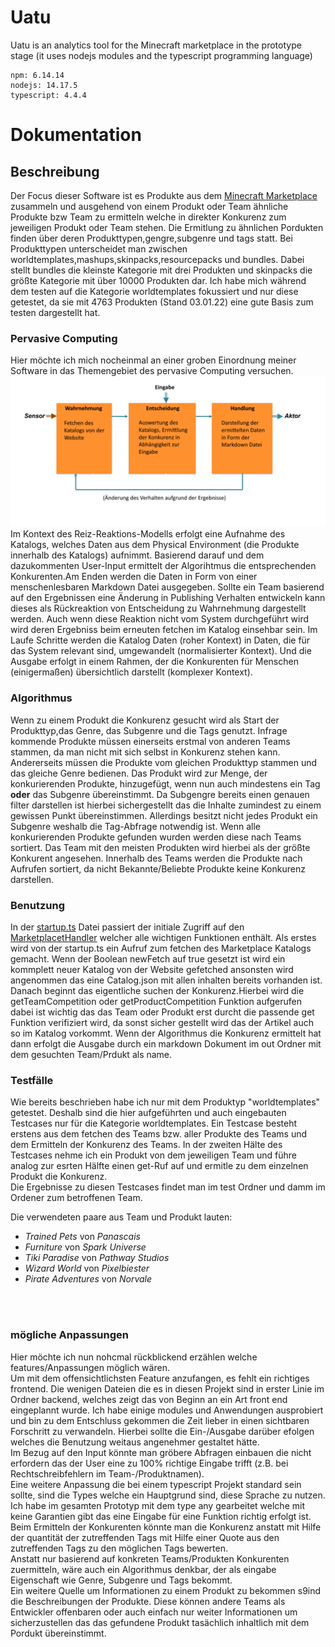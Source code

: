 # Uatu

Uatu is an analytics tool for the Minecraft marketplace in the prototype stage (it uses nodejs modules and the typescript programming language)

```
npm: 6.14.14
nodejs: 14.17.5
typescript: 4.4.4
```

# **Dokumentation**

## **Beschreibung**

Der Focus dieser Software ist es Produkte aus dem [Minecraft Marketplace](https://www.minecraft.net/en-us/catalog) zusammeln und ausgehend von einem Produkt oder Team ähnliche Produkte bzw Team zu ermitteln welche in direkter Konkurenz zum jeweiligen Produkt oder Team stehen. Die Ermitlung zu ähnlichen Pordukten finden über deren Produkttypen,gengre,subgenre und tags statt. Bei Produkttypen unterscheidet man zwischen worldtemplates,mashups,skinpacks,resourcepacks und bundles. Dabei stellt bundles die kleinste Kategorie mit drei Produkten und skinpacks die größte Kategorie mit über 10000 Produkten dar. Ich habe mich während dem testen auf die Kategorie worldtemplates fokussiert und nur diese getestet, da sie mit 4763 Produkten (Stand 03.01.22) eine gute Basis zum testen dargestellt hat.

### **Pervasive Computing**
Hier möchte ich mich nocheinmal an einer groben Einordnung meiner Software in das Themengebiet des pervasive Computing versuchen.<br>
![Alt text](https://raw.githubusercontent.com/akokay/Uatu/main/img/modell.png?token=GHSAT0AAAAAABRXADDV2H3WHX2FBST3KV7GYQP4CHQ "modell")<br>
Im Kontext des Reiz-Reaktions-Modells erfolgt eine Aufnahme des Katalogs, welches Daten aus dem Physical Environment (die Produkte innerhalb des Katalogs) aufnimmt. Basierend darauf und dem dazukommenten User-Input ermittelt der Algorihtmus die entsprechenden Konkurenten.Am Enden werden die Daten in Form von einer menschenlesbaren Markdown Datei ausgegeben. Sollte ein Team basierend auf den Ergebnissen eine Änderung in Publishing Verhalten entwickeln kann dieses als Rückreaktion von Entscheidung zu Wahrnehmung dargestellt werden. Auch wenn diese Reaktion nicht vom System durchgeführt wird wird deren Ergebniss beim erneuten fetchen im Katalog einsehbar sein. Im Laufe Schritte werden die Katalog Daten (roher Kontext) in Daten, die für das System relevant sind, umgewandelt (normalisierter Kontext). Und die Ausgabe erfolgt in einem Rahmen, der die Konkurenten für Menschen (einigermaßen) übersichtlich darstellt (komplexer Kontext).

### **Algorithmus**
Wenn zu einem Produkt die Konkurenz gesucht wird als Start der Produkttyp,das Genre, das Subgenre und die Tags genutzt. Infrage kommende Produkte müssen einerseits erstmal von anderen Teams stammen, da man nicht mit sich selbst in Konkurenz stehen kann. Andererseits müssen die Produkte vom gleichen Produkttyp stammen und das gleiche Genre bedienen. Das Produkt wird zur Menge, der konkurierenden Produkte, hinzugefügt, wenn nun auch mindestens ein Tag **oder** das Subgenre übereinstimmt. Da Subgengre bereits einen genauen filter darstellen ist hierbei sichergestellt das die Inhalte zumindest zu einem gewissen Punkt übereinstimmen. Allerdings besitzt nicht jedes Produkt ein Subgenre weshalb die Tag-Abfrage notwendig ist. Wenn alle konkurierenden Produkte gefunden wurden werden diese nach Teams sortiert. Das Team mit den meisten Produkten wird hierbei als der größte Konkurent angesehen. Innerhalb des Teams werden die Produkte nach Aufrufen sortiert, da nicht Bekannte/Beliebte Produkte keine Konkurenz darstellen. 


### **Benutzung**
In der [startup.ts](https://github.com/akokay/Uatu/blob/main/src/startup.ts) Datei passiert der initiale Zugriff auf den [MarketplacetHandler](https://github.com/akokay/Uatu/blob/main/src/backend/MarketplacetHandler.ts) welcher alle wichtigen Funktionen enthält. Als erstes wird von der startup.ts ein Aufruf zum fetchen des Marketplace Katalogs gemacht. Wenn der Boolean newFetch auf true gesetzt ist wird ein kommplett neuer Katalog von der Website gefetched ansonsten wird angenommen das eine Catalog.json mit allen inhalten bereits vorhanden ist. Danach beginnt das eigentliche suchen der Konkurenz.Hierbei wird die getTeamCompetition oder getProductCompetition Funktion aufgerufen dabei ist wichtig das das Team oder Produkt erst durcht die passende get Funktion verifiziert wird, da sonst sicher gestellt wird das der Artikel auch so im Katalog vorkommt.
Wenn der Algorithmus die Konkurenz ermittelt hat dann erfolgt die Ausgabe durch ein markdown Dokument im out Ordner mit dem gesuchten Team/Prdukt als name.

### **Testfälle**

Wie bereits beschrieben habe ich nur mit dem Produktyp "worldtemplates" getestet. Deshalb sind die hier aufgeführten und auch eingebauten Testcases nur für die Kategorie worldtemplates. Ein Testcase besteht erstens aus dem fetchen des Teams bzw. aller Produkte des Teams und dem Ermitteln der Konkurenz des Teams. In der zweiten Hälte des Testcases nehme ich ein Produkt von dem jeweiligen Team und führe analog zur esrten Hälfte einen get-Ruf auf und ermitle zu dem einzelnen Produkt die Konkurenz.<br>
Die Ergebnisse zu diesen Testcases findet man im test Ordner und damm im Ordener zum betroffenen Team.

Die verwendeten paare aus Team und Produkt lauten:
- *Trained Pets* von *Panascais*
- *Furniture* von *Spark Universe*
- *Tiki Paradise* von *Pathway Studios*
- *Wizard World* von *Pixelbiester*
- *Pirate Adventures* von *Norvale*

<br><br>

### mögliche Anpassungen
Hier möchte ich nun nohcmal rückblickend erzählen welche features/Anpassungen möglich wären.<br>
Um mit dem offensichtlichsten Feature anzufangen, es fehlt ein richtiges frontend. Die wenigen Dateien die es in diesen Projekt sind in erster Linie im Ordner backend, welches zeigt das von Beginn an ein Art front end eingeplannt wurde. Ich habe einige modules und Anwendungen ausprobiert und bin zu dem Entschluss gekommen die Zeit lieber in einen sichtbaren Forschritt zu verwandeln. Hierbei sollte die Ein-/Ausgabe darüber efolgen welches die Benutzung weitaus angenehmer gestaltet hätte.<br>
Im Bezug auf den Input könnte man gröbere Abfragen einbauen die nicht erfordern das der User eine zu 100% richtige Eingabe trifft (z.B. bei Rechtschreibfehlern im Team-/Produktnamen).<br>
Eine weitere Anpassung die bei einem typescript Projekt standard sein sollte, sind die Types welche ein Hauptgrund sind, diese Sprache zu nutzen. Ich habe im gesamten Prototyp mit dem type any gearbeitet welche mit keine Garantien gibt das eine Eingabe für eine Funktion richtig erfolgt ist.<br>
Beim Ermitteln der Konkurenten könnte man die Konkurenz anstatt mit Hilfe der quantität der zutreffenden Tags mit Hilfe einer Quote aus den zutreffenden Tags zu den möglichen Tags bewerten.<br>
Anstatt nur basierend auf konkreten Teams/Produkten Konkurenten zuermitteln, wäre auch ein Algorithmus denkbar, der als eingabe Eigenschaft wie Genre, Subgenre und Tags bekommt.<br>
Ein weitere Quelle um Informationen zu einem Produkt zu bekommen s9ind die Beschreibungen der Produkte. Diese können andere Teams als Entwickler offenbaren oder auch einfach nur weiter Informationen um sicherzustellen das das gefundene Produkt tasächlich inhaltlich mit dem Pordukt übereinstimmt.